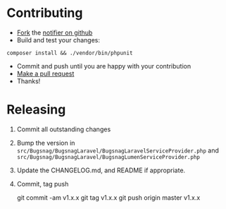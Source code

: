 Contributing
============

-   [Fork](https://help.github.com/articles/fork-a-repo) the [notifier on github](https://github.com/bugsnag/bugsnag-laravel)
-   Build and test your changes:
```
composer install && ./vendor/bin/phpunit
```

-   Commit and push until you are happy with your contribution
-   [Make a pull request](https://help.github.com/articles/using-pull-requests)
-   Thanks!


Releasing
=========

1. Commit all outstanding changes
1. Bump the version in `src/Bugsnag/BugsnagLaravel/BugsnagLaravelServiceProvider.php` and `src/Bugsnag/BugsnagLaravel/BugsnagLumenServiceProvider.php`
2. Update the CHANGELOG.md, and README if appropriate.
3. Commit, tag push

    git commit -am v1.x.x
    git tag v1.x.x
    git push origin master v1.x.x

